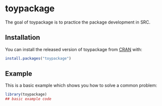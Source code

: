 
# toypackage

<!-- badges: start -->
<!-- badges: end -->

The goal of toypackage is to practice the package development in SRC. 

## Installation

You can install the released version of toypackage from [CRAN](https://CRAN.R-project.org) with:

``` r
install.packages("toypackage")
```

## Example

This is a basic example which shows you how to solve a common problem:

``` r
library(toypackage)
## basic example code
```


